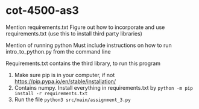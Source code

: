 # cot-4500-as3
Mention requirements.txt
  Figure out how to incorporate and use requirements.txt (use this to install third party libraries)

Mention of running python
  Must include instructions on how to run intro_to_python.py from the command line



Requirements.txt contains the third library, to run this program
1. Make sure pip is in your computer, if not 
https://pip.pypa.io/en/stable/installation/
2. Contains numpy. Install everything in requirements.txt by
```python -m pip install -r requirements.txt```
3. Run the file
```python3 src/main/assignment_3.py```
